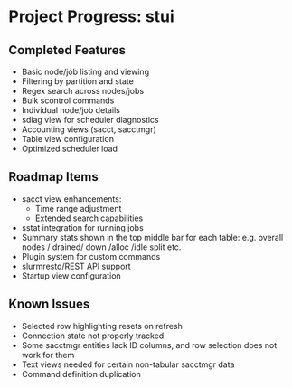 # Project Progress: stui

## Completed Features

- Basic node/job listing and viewing
- Filtering by partition and state
- Regex search across nodes/jobs
- Bulk scontrol commands
- Individual node/job details
- sdiag view for scheduler diagnostics
- Accounting views (sacct, sacctmgr)
- Table view configuration
- Optimized scheduler load

## Roadmap Items

- sacct view enhancements:
  - Time range adjustment
  - Extended search capabilities
- sstat integration for running jobs
- Summary stats shown in the top middle bar for each table: e.g. overall nodes / drained/ down /alloc /idle split etc.
- Plugin system for custom commands
- slurmrestd/REST API support
- Startup view configuration

## Known Issues

- Selected row highlighting resets on refresh
- Connection state not properly tracked
- Some sacctmgr entities lack ID columns, and row selection does not work for them
- Text views needed for certain non-tabular sacctmgr data
- Command definition duplication
